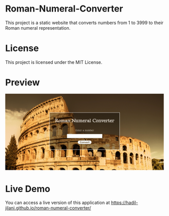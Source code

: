 # Roman-Numeral-Converter
This project is a static website that converts numbers from 1 to 3999 to their Roman numeral representation.

# License
This project is licensed under the MIT License.

# Preview
![alt text](image.png)

# Live Demo
You can access a live version of this application at https://hadil-jilani.github.io/roman-numeral-converter/